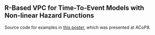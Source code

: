 ## R-Based VPC for Time-To-Event Models with Non-linear Hazard Functions

Source code for examples in [this poster](https://insp.memberclicks.net/mcdatafiles/receiptattach/insp/12558774/8683037/Poster_ACoP8_FINAL.pdf), which was presented at ACoP8.


